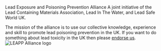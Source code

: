 Lead Exposure and Poisoning Prevention Alliance
A joint initiative of the Lead Containing Materials Association, Lead In The Water, and Lead Safe World UK.

The mission of the alliance is to use our collective knowledge, experience and skill to promote lead poisoning prevention in the UK. If you want to do something about lead toxicity in the UK then please [endorse us](https://leappalliance.org.uk/join/).
![LEAPP Alliance logo](https://github.com/user-attachments/assets/fb040bca-da5c-4886-b1a5-b590e704b0e5)
